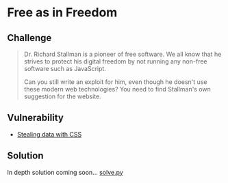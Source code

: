 # Free as in Freedom
## Challenge
>Dr. Richard Stallman is a pioneer of free software. We all know that he strives to protect his digital freedom by not running any non-free software such as JavaScript.
>
>Can you still write an exploit for him, even though he doesn't use these modern web technologies? You need to find Stallman's own suggestion for the website.

## Vulnerability
* [Stealing data with CSS](https://www.mike-gualtieri.com/posts/stealing-data-with-css-attack-and-defense)

## Solution
In depth solution coming soon...
[solve.py](solve.py)

